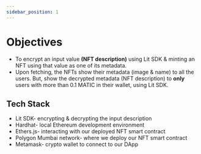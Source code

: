 ```yaml
---
sidebar_position: 1
---
```


# Objectives

* To encrypt an input value **(NFT description)** using Lit SDK & minting an NFT using that value as one of its metadata.
* Upon fetching, the NFTs show their metadata (image & name) to all the users. But, show the decrypted metadata (NFT description) to **only** users with more than 0.1 MATIC in their wallet, using Lit SDK.

## Tech Stack

* Lit SDK- encrypting & decrypting the input description
* Hardhat- local Ethereum development environment
* Ethers.js- interacting with our deployed NFT smart contract
* Polygon Mumbai network- where we deploy our NFT smart contract
* Metamask- crypto wallet to connect to our DApp